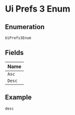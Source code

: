 
# Ui Prefs 3 Enum

## Enumeration

`UiPrefs3Enum`

## Fields

| Name |
|  --- |
| `Asc` |
| `Desc` |

## Example

```
desc
```

